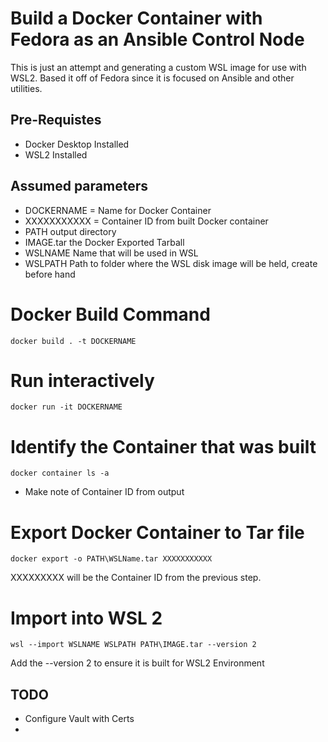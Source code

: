 # Build a Docker Container with Fedora as an Ansible Control Node
This is just an attempt and generating a custom WSL image for use with WSL2.  Based it off of Fedora since it is 
focused on Ansible and other utilities.
## Pre-Requistes

- Docker Desktop Installed
- WSL2 Installed

## Assumed parameters
- DOCKERNAME = Name for Docker Container
- XXXXXXXXXXX = Container ID from built Docker container
- PATH output directory
- IMAGE.tar the Docker Exported Tarball
- WSLNAME Name that will be used in WSL
- WSLPATH Path to folder where the WSL disk image will be held, create before hand

# Docker Build Command
```
docker build . -t DOCKERNAME
````

# Run interactively
```
docker run -it DOCKERNAME
```

# Identify the Container that was built
```
docker container ls -a
```

- Make note of Container ID from output

# Export Docker Container to Tar file
```
docker export -o PATH\WSLName.tar XXXXXXXXXXX
```
XXXXXXXXX will be the Container ID from the previous step.
# Import into WSL 2
```
wsl --import WSLNAME WSLPATH PATH\IMAGE.tar --version 2                                        
```

Add the --version 2 to ensure it is built for WSL2 Environment

## TODO
- Configure Vault with Certs
-